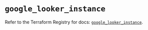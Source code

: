 # `google_looker_instance`

Refer to the Terraform Registry for docs: [`google_looker_instance`](https://registry.terraform.io/providers/hashicorp/google-beta/5.36.0/docs/resources/google_looker_instance).

